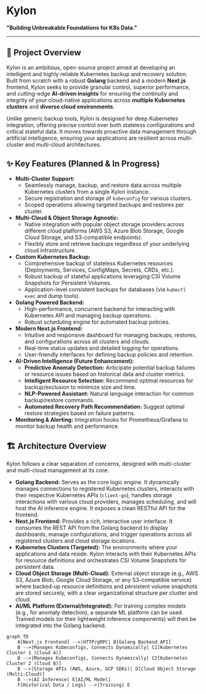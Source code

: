 # Kylon

**"Building Unbreakable Foundations for K8s Data."**

---

## 🚀 Project Overview

Kylon is an ambitious, open-source project aimed at developing an intelligent and highly reliable Kubernetes backup and recovery solution. Built from scratch with a robust **Golang** backend and a modern **Next.js** frontend, Kylon seeks to provide granular control, superior performance, and cutting-edge **AI-driven insights** for ensuring the continuity and integrity of your cloud-native applications across **multiple Kubernetes clusters** and **diverse cloud environments**.

Unlike generic backup tools, Kylon is designed for deep Kubernetes integration, offering precise control over both stateless configurations and critical stateful data. It moves towards proactive data management through artificial intelligence, ensuring your applications are resilient across multi-cluster and multi-cloud architectures.

## ✨ Key Features (Planned & In Progress)

* **Multi-Cluster Support:**
    * Seamlessly manage, backup, and restore data across multiple Kubernetes clusters from a single Kylon instance.
    * Secure registration and storage of `kubeconfig` for various clusters.
    * Scoped operations allowing targeted backups and restores per cluster.
* **Multi-Cloud & Object Storage Agnostic:**
    * Native integration with popular object storage providers across different cloud platforms (AWS S3, Azure Blob Storage, Google Cloud Storage, and S3-compatible endpoints).
    * Flexibly store and retrieve backups regardless of your underlying cloud infrastructure.
* **Custom Kubernetes Backup:**
    * Comprehensive backup of stateless Kubernetes resources (Deployments, Services, ConfigMaps, Secrets, CRDs, etc.).
    * Robust backup of stateful applications leveraging CSI Volume Snapshots for Persistent Volumes.
    * Application-level consistent backups for databases (via `kubectl exec` and dump tools).
* **Golang Powered Backend:**
    * High-performance, concurrent backend for interacting with Kubernetes API and managing backup operations.
    * Robust scheduling engine for automated backup policies.
* **Modern Next.js Frontend:**
    * Intuitive and responsive dashboard for managing backups, restores, and configurations across all clusters and clouds.
    * Real-time status updates and detailed logging for operations.
    * User-friendly interfaces for defining backup policies and retention.
* **AI-Driven Intelligence (Future Enhancement):**
    * **Predictive Anomaly Detection:** Anticipate potential backup failures or resource issues based on historical data and cluster metrics.
    * **Intelligent Resource Selection:** Recommend optimal resources for backup/exclusion to minimize size and time.
    * **NLP-Powered Assistant:** Natural language interaction for common backup/restore commands.
    * **Automated Recovery Path Recommendation:** Suggest optimal restore strategies based on failure patterns.
* **Monitoring & Alerting:** Integration hooks for Prometheus/Grafana to monitor backup health and performance.

## 🏗️ Architecture Overview

Kylon follows a clear separation of concerns, designed with multi-cluster and multi-cloud management at its core:

* **Golang Backend:** Serves as the core logic engine. It dynamically manages connections to registered Kubernetes clusters, interacts with their respective Kubernetes APIs (`client-go`), handles storage interactions with various cloud providers, manages scheduling, and will host the AI inference engine. It exposes a clean RESTful API for the frontend.
* **Next.js Frontend:** Provides a rich, interactive user interface. It consumes the REST API from the Golang backend to display dashboards, manage configurations, and trigger operations across all registered clusters and cloud storage locations.
* **Kubernetes Clusters (Targeted):** The environments where your applications and data reside. Kylon interacts with their Kubernetes APIs for resource definitions and orchestrates CSI Volume Snapshots for persistent data.
* **Cloud Object Storage (Multi-Cloud):** External object storage (e.g., AWS S3, Azure Blob, Google Cloud Storage, or any S3-compatible service) where backed-up resource definitions and persistent volume snapshots are stored securely, with a clear organizational structure per cluster and cloud.
* **AI/ML Platform (External/Integrated):** For training complex models (e.g., for anomaly detection), a separate ML platform can be used. Trained models (or their lightweight inference components) will then be integrated into the Golang backend.

```mermaid
graph TD
    A[Next.js Frontend] -->|HTTP/gRPC| B[Golang Backend API]
    B -->|Manages Kubeconfigs, Connects Dynamically| C1[Kubernetes Cluster 1 (Cloud A)]
    B -->|Manages Kubeconfigs, Connects Dynamically| C2[Kubernetes Cluster 2 (Cloud B)]
    B -->|Storage APIs (AWS, Azure, GCP SDKs)| D[Cloud Object Storage (Multi-Cloud)]
    B -->|AI Inference| E[AI/ML Model]
    F[Historical Data / Logs] -->|Training| E

```
